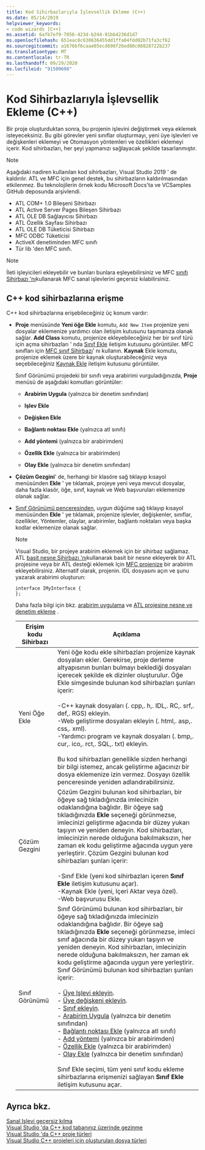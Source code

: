 ```yaml
---
title: Kod Sihirbazlarıyla İşlevsellik Ekleme (C++)
ms.date: 05/14/2019
helpviewer_keywords:
- code wizards [C++]
ms.assetid: 6afb7ef9-7056-423d-b244-91bb4236d1d7
ms.openlocfilehash: 651eac8c630636455dd1ffa04fdd02b71fa3cf62
ms.sourcegitcommit: a1676bf6caae05ecd698f26ed80c08828722b237
ms.translationtype: MT
ms.contentlocale: tr-TR
ms.lasthandoff: 09/29/2020
ms.locfileid: "91509698"
---
```

# <a name="adding-functionality-with-code-wizards-c"></a>Kod Sihirbazlarıyla İşlevsellik Ekleme (C++)

Bir proje oluşturduktan sonra, bu projenin işlevini değiştirmek veya eklemek isteyeceksiniz. Bu gibi görevler yeni sınıflar oluşturmayı, yeni üye işlevleri ve değişkenleri eklemeyi ve Otomasyon yöntemleri ve özellikleri eklemeyi içerir. Kod sihirbazları, her şeyi yapmanızı sağlayacak şekilde tasarlanmıştır.

> [!NOTE]
> Aşağıdaki nadiren kullanılan kod sihirbazları, Visual Studio 2019 ' de kaldırılır. ATL ve MFC için genel destek, bu sihirbazların kaldırılmasından etkilenmez. Bu teknolojilerin örnek kodu Microsoft Docs'ta ve VCSamples GitHub deposunda arşivlendi.

- ATL COM+ 1.0 Bileşeni Sihirbazı
- ATL Active Server Pages Bileşen Sihirbazı
- ATL OLE DB Sağlayıcısı Sihirbazı
- ATL Özellik Sayfası Sihirbazı
- ATL OLE DB Tüketicisi Sihirbazı
- MFC ODBC Tüketicisi
- ActiveX denetiminden MFC sınıfı
- Tür lib 'den MFC sınıfı.

> [!NOTE]
> İleti işleyicileri ekleyebilir ve bunları bunlara eşleyebilirsiniz ve MFC [sınıfı Sihirbazı 'nı](../mfc/reference/mfc-class-wizard.md)kullanarak MFC sanal işlevlerini geçersiz kılabilirsiniz.

## <a name="accessing-c-code-wizards"></a>C++ kod sihirbazlarına erişme

C++ kod sihirbazlarına erişebileceğiniz üç konum vardır:

- **Proje** menüsünde **Yeni öğe Ekle** komutu, `Add New Item` projenize yeni dosyalar eklemenize yardımcı olan iletişim kutusunu taşımanıza olanak sağlar. **Add Class** komutu, projenize ekleyebileceğiniz her bir sınıf türü için açma sihirbazları ' nda [Sınıf Ekle](./adding-a-class-visual-cpp.md#add-class-dialog-box) iletişim kutusunu görüntüler. MFC sınıfları için [MFC sınıf Sihirbazı](../mfc/reference/mfc-class-wizard.md)' nı kullanın. **Kaynak** Ekle komutu, projenize eklemek üzere bir kaynak oluşturabileceğiniz veya seçebileceğiniz [Kaynak Ekle](../windows/how-to-create-a-resource-script-file.md) iletişim kutusunu görüntüler.

   Sınıf Görünümü projedeki bir sınıfı veya arabirimi vurguladığınızda, **Proje** menüsü de aşağıdaki komutları görüntüler:

  - **Arabirim Uygula** (yalnızca bir denetim sınıfından)

  - **Işlev Ekle**

  - **Değişken Ekle**

  - **Bağlantı noktası Ekle** (yalnızca atl sınıfı)

  - **Add yöntemi** (yalnızca bir arabirimden)

  - **Özellik Ekle** (yalnızca bir arabirimden)

  - **Olay Ekle** (yalnızca bir denetim sınıfından)

- **Çözüm Gezgini**' de, herhangi bir klasöre sağ tıklayıp kısayol menüsünden **Ekle** ' ye tıklamak, projeye yeni veya mevcut dosyalar, daha fazla klasör, öğe, sınıf, kaynak ve Web başvuruları eklemenize olanak sağlar.

- [Sınıf Görünümü penceresinden](/visualstudio/ide/viewing-the-structure-of-code), uygun düğüme sağ tıklayıp kısayol menüsünden **Ekle** ' ye tıklamak, projenize işlevler, değişkenler, sınıflar, özellikler, Yöntemler, olaylar, arabirimler, bağlantı noktaları veya başka kodlar eklemenize olanak sağlar.

   > [!NOTE]
   > Visual Studio, bir projeye arabirim eklemek için bir sihirbaz sağlamaz. ATL [basit nesne Sihirbazı 'nı](../atl/reference/atl-simple-object-wizard.md)kullanarak basit bir nesne ekleyerek bir ATL projesine veya bir ATL desteği eklemek Için [MFC projenize](../mfc/reference/adding-atl-support-to-your-mfc-project.md) bir arabirim ekleyebilirsiniz. Alternatif olarak, projenin. IDL dosyasını açın ve şunu yazarak arabirimi oluşturun:

    ```IDL
    interface IMyInterface {
    };
    ```

   Daha fazla bilgi için bkz. [arabirim uygulama](../ide/implementing-an-interface-visual-cpp.md) ve [ATL projesine nesne ve denetim ekleme](../atl/reference/adding-objects-and-controls-to-an-atl-project.md) .

   |Erişim kodu Sihirbazı|Açıklama|
   |-----------------------------|-----------------|
   |Yeni Öğe Ekle|Yeni öğe kodu ekle sihirbazları projenize kaynak dosyaları ekler. Gerekirse, proje derleme altyapısının bunları bulmayı beklediği dosyaları içerecek şekilde ek dizinler oluşturulur. Öğe Ekle simgesinde bulunan kod sihirbazları şunları içerir:<br /><br />-C++ kaynak dosyaları (. cpp,. h,. IDL,. RC,. srf,. def,. RGS) ekleyin.<br />-Web geliştirme dosyaları ekleyin (. html,. asp,. css,. xml).<br />-Yardımcı program ve kaynak dosyaları (. bmp,. cur,. ico,. rct,. SQL,. txt) ekleyin.<br /><br />Bu kod sihirbazları genellikle sizden herhangi bir bilgi istemez, ancak geliştirme ağacınızı bir dosya eklemenize izin vermez. Dosyayı özellik penceresinde yeniden adlandırabilirsiniz.|
   |Çözüm Gezgini|Çözüm Gezgini bulunan kod sihirbazları, bir öğeye sağ tıkladığınızda imlecinizin odaklandığına bağlıdır. Bir öğeye sağ tıkladığınızda **Ekle** seçeneği görünmezse, imlecinizi geliştirme ağacında bir düzey yukarı taşıyın ve yeniden deneyin. Kod sihirbazları, imlecinizin nerede olduğuna bakılmaksızın, her zaman ek kodu geliştirme ağacında uygun yere yerleştirir. Çözüm Gezgini bulunan kod sihirbazları şunları içerir:<br /><br />-Sınıf Ekle (yeni kod sihirbazları içeren **Sınıf Ekle** iletişim kutusunu açar).<br />-Kaynak Ekle (yeni, Içeri Aktar veya özel).<br />-Web başvurusu Ekle.|
   |Sınıf Görünümü|Sınıf Görünümü bulunan kod sihirbazları, bir öğeye sağ tıkladığınızda imlecinizin odaklandığına bağlıdır. Bir öğeye sağ tıkladığınızda **Ekle** seçeneği görünmezse, imleci sınıf ağacında bir düzey yukarı taşıyın ve yeniden deneyin. Kod sihirbazları, imlecinizin nerede olduğuna bakılmaksızın, her zaman ek kodu geliştirme ağacında uygun yere yerleştirir. Sınıf Görünümü bulunan kod sihirbazları şunları içerir:<br /><br />- [Üye Işlevi ekleyin](../ide/adding-a-member-function-visual-cpp.md).<br />- [Üye değişkeni ekleyin](../ide/adding-a-member-variable-visual-cpp.md).<br />- [Sınıf ekleyin](../ide/adding-a-class-visual-cpp.md).<br />- [Arabirim Uygula](./implementing-an-interface-visual-cpp.md#implement-interface-wizard) (yalnızca bir denetim sınıfından)<br />- [Bağlantı noktası Ekle](./implementing-a-connection-point-visual-cpp.md#implement-connection-point-wizard) (yalnızca atl sınıfı)<br />- [Add yöntemi](./adding-a-method-visual-cpp.md#add-method-wizard) (yalnızca bir arabirimden)<br />- [Özellik Ekle](./adding-a-property-visual-cpp.md#names-add-property-wizard) (yalnızca bir arabirimden)<br />- [Olay Ekle](./adding-an-event-visual-cpp.md#add-event-wizard) (yalnızca bir denetim sınıfından)<br /><br />Sınıf Ekle seçimi, tüm yeni sınıf kodu ekleme sihirbazlarına erişmenizi sağlayan **Sınıf Ekle** iletişim kutusunu açar.|

## <a name="see-also"></a>Ayrıca bkz.

[Sanal Işlevi geçersiz kılma](../ide/overriding-a-virtual-function-visual-cpp.md)<br>
[Visual Studio 'da C++ kod tabanınız üzerinde gezinme](../ide/navigate-code-cpp.md)<br>
[Visual Studio 'da C++ proje türleri](../build/reference/visual-cpp-project-types.md)<br>
[Visual Studio C++ projeleri için oluşturulan dosya türleri](../build/reference/file-types-created-for-visual-cpp-projects.md)
